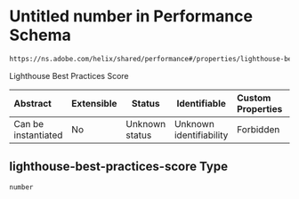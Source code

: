 # Untitled number in Performance Schema

```txt
https://ns.adobe.com/helix/shared/performance#/properties/lighthouse-best-practices-score
```

Lighthouse Best Practices Score


| Abstract            | Extensible | Status         | Identifiable            | Custom Properties | Additional Properties | Access Restrictions | Defined In                                                                  |
| :------------------ | ---------- | -------------- | ----------------------- | :---------------- | --------------------- | ------------------- | --------------------------------------------------------------------------- |
| Can be instantiated | No         | Unknown status | Unknown identifiability | Forbidden         | Allowed               | none                | [performance.schema.json\*](performance.schema.json "open original schema") |

## lighthouse-best-practices-score Type

`number`
